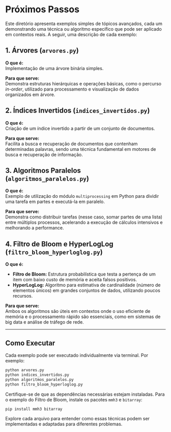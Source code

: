 # Próximos Passos

Este diretório apresenta exemplos simples de tópicos avançados, cada um demonstrando uma técnica ou algoritmo específico que pode ser aplicado em contextos reais. A seguir, uma descrição de cada exemplo:

## 1. Árvores (`arvores.py`)

**O que é:**  
Implementação de uma árvore binária simples.

**Para que serve:**  
Demonstra estruturas hierárquicas e operações básicas, como o percurso _in-order_, utilizado para processamento e visualização de dados organizados em árvore.

## 2. Índices Invertidos (`indices_invertidos.py`)

**O que é:**  
Criação de um índice invertido a partir de um conjunto de documentos.

**Para que serve:**  
Facilita a busca e recuperação de documentos que contenham determinadas palavras, sendo uma técnica fundamental em motores de busca e recuperação de informação.

## 3. Algoritmos Paralelos (`algoritmos_paralelos.py`)

**O que é:**  
Exemplo de utilização do módulo `multiprocessing` em Python para dividir uma tarefa em partes e executá-la em paralelo.

**Para que serve:**  
Demonstra como distribuir tarefas (nesse caso, somar partes de uma lista) entre múltiplos processos, acelerando a execução de cálculos intensivos e melhorando a performance.

## 4. Filtro de Bloom e HyperLogLog (`filtro_bloom_hyperloglog.py`)

**O que é:**

- **Filtro de Bloom:** Estrutura probabilística que testa a pertença de um item com baixo custo de memória e aceita falsos positivos.
- **HyperLogLog:** Algoritmo para estimativa de cardinalidade (número de elementos únicos) em grandes conjuntos de dados, utilizando poucos recursos.

**Para que serve:**  
Ambos os algoritmos são úteis em contextos onde o uso eficiente de memória e o processamento rápido são essenciais, como em sistemas de big data e análise de tráfego de rede.

---

## Como Executar

Cada exemplo pode ser executado individualmente via terminal. Por exemplo:

```bash
python arvores.py
python indices_invertidos.py
python algoritmos_paralelos.py
python filtro_bloom_hyperloglog.py
```

Certifique-se de que as dependências necessárias estejam instaladas. Para o exemplo do Filtro de Bloom, instale os pacotes `mmh3` e `bitarray`:

```bash
pip install mmh3 bitarray
```

Explore cada arquivo para entender como essas técnicas podem ser implementadas e adaptadas para diferentes problemas.
